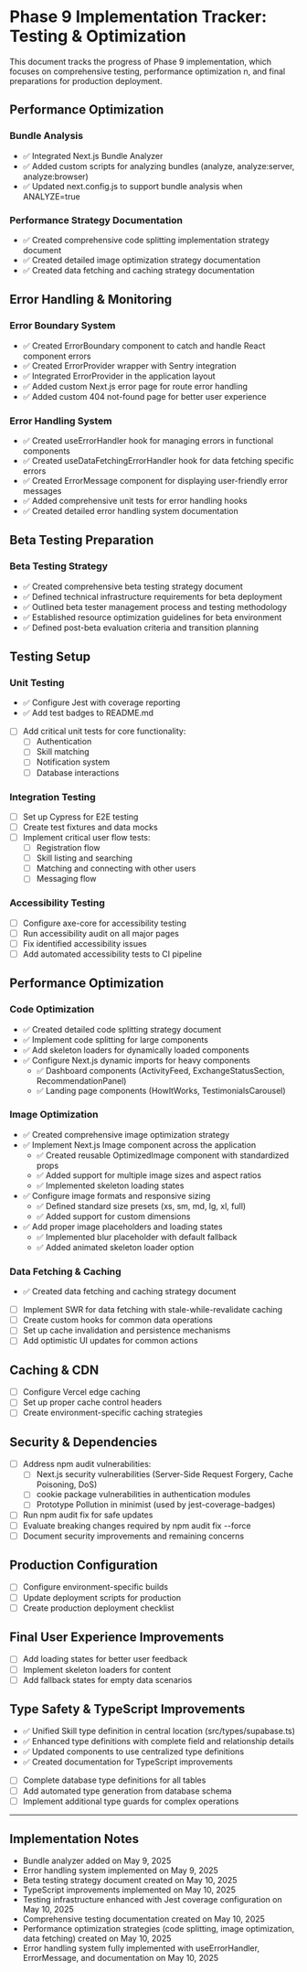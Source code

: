 # Phase 9 Implementation Tracker: Testing & Optimization

This document tracks the progress of Phase 9 implementation, which focuses on comprehensive testing, performance optimization
n, and final preparations for production deployment.

## Performance Optimization

### Bundle Analysis
- ✅ Integrated Next.js Bundle Analyzer
- ✅ Added custom scripts for analyzing bundles (analyze, analyze:server, analyze:browser)
- ✅ Updated next.config.js to support bundle analysis when ANALYZE=true

### Performance Strategy Documentation
- ✅ Created comprehensive code splitting implementation strategy document
- ✅ Created detailed image optimization strategy documentation
- ✅ Created data fetching and caching strategy documentation

## Error Handling & Monitoring

### Error Boundary System
- ✅ Created ErrorBoundary component to catch and handle React component errors
- ✅ Created ErrorProvider wrapper with Sentry integration
- ✅ Integrated ErrorProvider in the application layout
- ✅ Added custom Next.js error page for route error handling
- ✅ Added custom 404 not-found page for better user experience

### Error Handling System
- ✅ Created useErrorHandler hook for managing errors in functional components
- ✅ Created useDataFetchingErrorHandler hook for data fetching specific errors
- ✅ Created ErrorMessage component for displaying user-friendly error messages
- ✅ Added comprehensive unit tests for error handling hooks
- ✅ Created detailed error handling system documentation

## Beta Testing Preparation

### Beta Testing Strategy
- ✅ Created comprehensive beta testing strategy document
- ✅ Defined technical infrastructure requirements for beta deployment
- ✅ Outlined beta tester management process and testing methodology
- ✅ Established resource optimization guidelines for beta environment
- ✅ Defined post-beta evaluation criteria and transition planning

## Testing Setup

### Unit Testing
- ✅ Configure Jest with coverage reporting
- ✅ Add test badges to README.md
- [ ] Add critical unit tests for core functionality:
  - [ ] Authentication
  - [ ] Skill matching
  - [ ] Notification system
  - [ ] Database interactions

### Integration Testing
- [ ] Set up Cypress for E2E testing
- [ ] Create test fixtures and data mocks
- [ ] Implement critical user flow tests:
  - [ ] Registration flow
  - [ ] Skill listing and searching
  - [ ] Matching and connecting with other users
  - [ ] Messaging flow

### Accessibility Testing
- [ ] Configure axe-core for accessibility testing
- [ ] Run accessibility audit on all major pages
- [ ] Fix identified accessibility issues
- [ ] Add automated accessibility tests to CI pipeline

## Performance Optimization

### Code Optimization
- ✅ Created detailed code splitting strategy document
- ✅ Implement code splitting for large components
- ✅ Add skeleton loaders for dynamically loaded components
- ✅ Configure Next.js dynamic imports for heavy components
  - ✅ Dashboard components (ActivityFeed, ExchangeStatusSection, RecommendationPanel)
  - ✅ Landing page components (HowItWorks, TestimonialsCarousel)

### Image Optimization
- ✅ Created comprehensive image optimization strategy
- ✅ Implement Next.js Image component across the application
  - ✅ Created reusable OptimizedImage component with standardized props
  - ✅ Added support for multiple image sizes and aspect ratios
  - ✅ Implemented skeleton loading states
- ✅ Configure image formats and responsive sizing
  - ✅ Defined standard size presets (xs, sm, md, lg, xl, full)
  - ✅ Added support for custom dimensions
- ✅ Add proper image placeholders and loading states
  - ✅ Implemented blur placeholder with default fallback
  - ✅ Added animated skeleton loader option

### Data Fetching & Caching
- ✅ Created data fetching and caching strategy document
- [ ] Implement SWR for data fetching with stale-while-revalidate caching
- [ ] Create custom hooks for common data operations
- [ ] Set up cache invalidation and persistence mechanisms
- [ ] Add optimistic UI updates for common actions

## Caching & CDN

- [ ] Configure Vercel edge caching
- [ ] Set up proper cache control headers
- [ ] Create environment-specific caching strategies

## Security & Dependencies

- [ ] Address npm audit vulnerabilities:
  - [ ] Next.js security vulnerabilities (Server-Side Request Forgery, Cache Poisoning, DoS)
  - [ ] cookie package vulnerabilities in authentication modules
  - [ ] Prototype Pollution in minimist (used by jest-coverage-badges)
- [ ] Run npm audit fix for safe updates
- [ ] Evaluate breaking changes required by npm audit fix --force
- [ ] Document security improvements and remaining concerns

## Production Configuration

- [ ] Configure environment-specific builds
- [ ] Update deployment scripts for production
- [ ] Create production deployment checklist

## Final User Experience Improvements

- [ ] Add loading states for better user feedback
- [ ] Implement skeleton loaders for content
- [ ] Add fallback states for empty data scenarios

## Type Safety & TypeScript Improvements

- ✅ Unified Skill type definition in central location (src/types/supabase.ts)
- ✅ Enhanced type definitions with complete field and relationship details
- ✅ Updated components to use centralized type definitions
- ✅ Created documentation for TypeScript improvements
- [ ] Complete database type definitions for all tables
- [ ] Add automated type generation from database schema
- [ ] Implement additional type guards for complex operations

---

## Implementation Notes

- Bundle analyzer added on May 9, 2025
- Error handling system implemented on May 9, 2025
- Beta testing strategy document created on May 10, 2025
- TypeScript improvements implemented on May 10, 2025
- Testing infrastructure enhanced with Jest coverage configuration on May 10, 2025
- Comprehensive testing documentation created on May 10, 2025
- Performance optimization strategies (code splitting, image optimization, data fetching) created on May 10, 2025
- Error handling system fully implemented with useErrorHandler, ErrorMessage, and documentation on May 10, 2025
